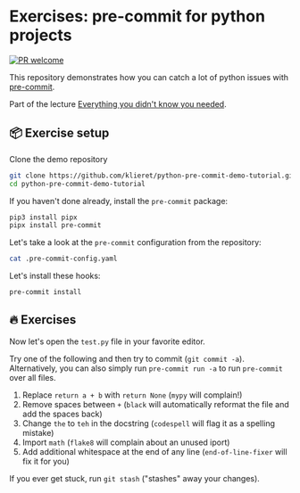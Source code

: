 # Exercises: pre-commit for python projects

[![PR welcome](https://img.shields.io/badge/PR-Welcome-%23FF8300.svg)](https://git-scm.com/book/en/v2/GitHub-Contributing-to-a-Project)

This repository demonstrates how you can catch a lot of python issues with
[pre-commit](https://pre-commit.com/).

Part of the lecture [Everything you didn't know you needed](https://github.com/klieret/everything-you-didnt-now-you-needed).

## 📦 Exercise setup

Clone the demo repository

```bash
git clone https://github.com/klieret/python-pre-commit-demo-tutorial.git
cd python-pre-commit-demo-tutorial
```

If you haven't done already, install the `pre-commit` package:

```bash
pip3 install pipx
pipx install pre-commit
```

Let's take a look at the `pre-commit` configuration from the repository:

```bash
cat .pre-commit-config.yaml
```

Let's install these hooks:

```bash
pre-commit install
```

## 🔥 Exercises

Now let's open the `test.py` file in your favorite editor.

Try one of the following and then try to commit (`git commit -a`).
Alternatively, you can also simply run `pre-commit run -a` to run `pre-commit`
over all files.

1. Replace `return a + b` with `return None` (`mypy` will complain!)
2. Remove spaces between `+` (`black` will automatically reformat the file and add the spaces back)
3. Change `the` to `teh` in the docstring (`codespell` will flag it as a spelling mistake)
4. Import `math` (`flake8` will complain about an unused iport)
5. Add additional whitespace at the end of any line (`end-of-line-fixer` will fix it for you)

If you ever get stuck, run `git stash` ("stashes" away your changes).
